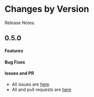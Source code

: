 Changes by Version
==================
Release Notes.

0.5.0
------------------
#### Features

#### Bug Fixes

#### Issues and PR
- All issues are [here](https://github.com/apache/skywalking/milestone/113?closed=1)
- All and pull requests are [here](https://github.com/apache/skywalking-satellite/pulls?q=is%3Apr+milestone%3A0.5.0+is%3Aclosed)